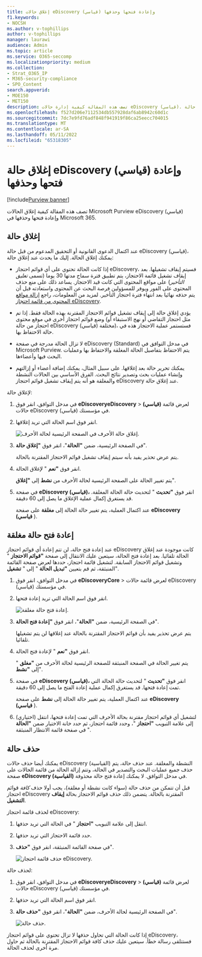 ```yaml
---
title: إغلاق حالات eDiscovery (قياسي) وإعادة فتحها وحذفها
f1.keywords:
- NOCSH
ms.author: v-tophillips
author: v-tophillips
manager: laurawi
audience: Admin
ms.topic: article
ms.service: O365-seccomp
ms.localizationpriority: medium
ms.collection:
- Strat_O365_IP
- M365-security-compliance
- SPO_Content
search.appverid:
- MOE150
- MET150
description: تصف هذه المقالة كيفية إدارة حالات eDiscovery (قياسي). يشمل ذلك إغلاق حالة، وإعادة فتح حالة مغلقة، وحذف حالة.
ms.openlocfilehash: f527d206e7112534db557928daf6ab8942c60d1c
ms.sourcegitcommit: 7dc7e9fd76adf848f941919f86ca25eecc704015
ms.translationtype: MT
ms.contentlocale: ar-SA
ms.lasthandoff: 05/11/2022
ms.locfileid: "65318305"
---
```

# <a name="close-reopen-and-delete-a-ediscovery-standard-case"></a>إغلاق حالة eDiscovery (قياسي) وإعادة فتحها وحذفها

[!include[Purview banner](../includes/purview-rebrand-banner.md)]

تصف هذه المقالة كيفية إغلاق الحالات Microsoft Purview eDiscovery (قياسي) وإعادة فتحها وحذفها في Microsoft 365.

## <a name="close-a-case"></a>إغلاق حالة

عند اكتمال الدعوى القانونية أو التحقيق المدعوم من قبل حالة eDiscovery (قياسي)، يمكنك إغلاق الحالة. إليك ما يحدث عند إغلاق حالة:
  
- إذا كانت الحالة تحتوي على أي قوائم احتجاز eDiscovery، فسيتم إيقاف تشغيلها. بعد إيقاف تشغيل قائمة الاحتجاز، يتم تطبيق فترة سماح مدتها 30 يوما (تسمى *تعليق التأخير*) على مواقع المحتوى التي كانت قيد الاحتجاز. يساعد ذلك على منع حذف المحتوى على الفور ويوفر للمسؤولين فرصة البحث عن المحتوى واستعادته قبل أن يتم حذفه نهائيا بعد انتهاء فترة احتجاز التأخير. لمزيد من المعلومات، راجع [إزالة مواقع المحتوى من قائمة احتجاز eDiscovery](create-ediscovery-holds.md#removing-content-locations-from-an-ediscovery-hold).

- يؤدي إغلاق حالة إلى إيقاف تشغيل قوائم الاحتجاز المقترنة بهذه الحالة فقط. إذا تم وضع قوائم احتجاز أخرى في موقع محتوى (مثل احتجاز التقاضي أو نهج الاستبقاء أو احتجاز من حالة eDiscovery (قياسي) مختلفة)، فستستمر عملية الاحتجاز هذه في حالة الاحتفاظ بها.

- لا تزال الحالة مدرجة في صفحة eDiscovery (Standard) في مدخل التوافق في Microsoft Purview. يتم الاحتفاظ بتفاصيل الحالة المغلقة والاحتفاظ بها وعمليات البحث فيها وأعضاءها.

- يمكنك تحرير حالة بعد إغلاقها. على سبيل المثال، يمكنك إضافة أعضاء أو إزالتهم وإنشاء عمليات بحث وتصدير نتائج البحث. الفرق الأساسي بين الحالات النشطة والمغلقة هو أنه يتم إيقاف تشغيل قوائم احتجاز eDiscovery عند إغلاق حالة.

لإغلاق حالة:
  
1. في مدخل التوافق، انقر فوق **eDiscoveryeDiscovery** >  **(قياسي)** لعرض قائمة حالات eDiscovery (قياسي) في مؤسستك.

2. انقر فوق اسم الحالة التي تريد إغلاقها.

   ![إغلاق حالة الأحرف في الصفحة الرئيسية لحالة الأحرف.](../media/eDiscoveryCaseHomePage.png)

3. في الصفحة الرئيسية، ضمن **"الحالة**"، انقر فوق **"إغلاق حالة**".

    يتم عرض تحذير يفيد بأنه سيتم إيقاف تشغيل قوائم الاحتجاز المقترنة بالحالة.

4. انقر فوق **"نعم** " لإغلاق الحالة.

    يتم تغيير الحالة على الصفحة الرئيسية لحالة الأحرف من **نشط** إلى **"إغلاق**".

5. في صفحة **eDiscovery (قياسي)،** انقر فوق **"تحديث** " لتحديث حالة الحالة المغلقة. قد يستغرق إكمال عملية الإغلاق ما يصل إلى 60 دقيقة.

    عند اكتمال العملية، يتم تغيير حالة الحالة إلى **مغلقة** على صفحة **eDiscovery (قياسي** ).

## <a name="reopen-a-closed-case"></a>إعادة فتح حالة مغلقة

عند إعادة فتح حالة، لن تتم إعادة أي قوائم احتجاز eDiscovery كانت موجودة عند إغلاق الحالة تلقائيا. بعد إعادة فتح الحالة، سيتعين عليك الانتقال إلى صفحة **"قوائم الاحتجاز** " وتشغيل قوائم الاحتجاز السابقة. لتشغيل قائمة احتجاز، حددها لعرض صفحة القائمة المنبثقة، ثم قم بتعيين **"تبديل الحالة** " إلى " **تشغيل**".
  
1. في مدخل التوافق، انقر فوق **eDiscoveryCore** >  لعرض قائمة حالات eDiscovery (قياسي) في مؤسستك.

2. انقر فوق اسم الحالة التي تريد إعادة فتحها.

   ![إعادة فتح حالة مغلقة.](../media/eDiscoveryCaseHomePageReopen.png)

3. في الصفحة الرئيسية، ضمن **"الحالة**"، انقر فوق **"إعادة فتح الحالة**".

    يتم عرض تحذير يفيد بأن قوائم الاحتجاز المقترنة بالحالة عند إغلاقها لن يتم تشغيلها تلقائيا.

4. انقر فوق **"نعم** " لإعادة فتح الحالة.

    يتم تغيير الحالة في الصفحة المنبثقة للصفحة الرئيسية لحالة الأحرف من **"مغلق** " إلى **"نشط**".

5. في صفحة **eDiscovery (قياسي)،** انقر فوق **"تحديث** " لتحديث حالة الحالة التي تمت إعادة فتحها. قد يستغرق إكمال عملية إعادة الفتح ما يصل إلى 60 دقيقة. 

    عند اكتمال العملية، يتم تغيير حالة الحالة إلى **نشط** على صفحة **eDiscovery (قياسي** ).

6. (اختياري) لتشغيل أي قوائم احتجاز مقترنة بحالة الأحرف التي تمت إعادة فتحها، انتقل إلى علامة التبويب **"احتجاز** "، وحدد قائمة احتجاز، ثم حدد خانة الاختيار ضمن **"الحالة** " في صفحة قائمة الانتظار المنبثقة.
  
## <a name="delete-a-case"></a>حذف حالة

يمكنك أيضا حذف حالات eDiscovery (القياسية) النشطة والمغلقة. عند حذف حالة، يتم حذف جميع عمليات البحث والتصدير في الحالة، وتتم إزالة الحالة من قائمة الحالات على صفحة **eDiscovery (القياسية)** في مدخل التوافق. لا يمكنك إعادة فتح حالة محذوفة.

قبل أن تتمكن من حذف حالة (سواء كانت نشطة أو مغلقة)، يجب أولا حذف *كافة* قوائم احتجاز eDiscovery المقترنة بالحالة. يتضمن ذلك حذف قوائم الاحتجاز بحالة **إيقاف التشغيل**. 

لحذف قائمة احتجاز eDiscovery:

1. انتقل إلى علامة التبويب **"احتجاز** " في الحالة التي تريد حذفها.

2. حدد قائمة الاحتجاز التي تريد حذفها.

3. في صفحة القائمة المنبثقة، انقر فوق **"حذف**".

      ![حذف قائمة احتجاز eDiscovery.](../media/DeleteeDiscoveryHold.png)

لحذف حالة:

1. في مدخل التوافق، انقر فوق **eDiscoveryeDiscovery** >  **(قياسي)** لعرض قائمة حالات eDiscovery (قياسي) في مؤسستك.

2. انقر فوق اسم الحالة التي تريد حذفها.

3. في الصفحة الرئيسية لحالة الأحرف، ضمن **"الحالة**"، انقر فوق **"حذف حالة**".

      ![حذف حالة.](../media/eDiscoveryCaseHomePageDelete.png)

إذا كانت الحالة التي تحاول حذفها لا تزال تحتوي على قوائم احتجاز eDiscovery، فستتلقى رسالة خطأ. سيتعين عليك حذف كافة قوائم الاحتجاز المقترنة بالحالة ثم حاول مرة أخرى لحذف الحالة.
